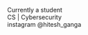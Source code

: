 Currently a student \
CS | Cybersecurity \
instagram @hitesh_ganga

<!---
Hitesh01839/Hitesh01839 is a ✨ special ✨ repository because its `README.md` (this file) appears on your GitHub profile.
You can click the Preview link to take a look at your changes.
--->
